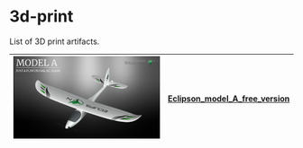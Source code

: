 # 3d-print
List of 3D print artifacts.

| ![plane](/Eclipson_model_A_free_version/docs/plane.png?v=4&s=200) | [Eclipson_model_A_free_version](/Eclipson_model_A_free_version) |
| --- | --- |
